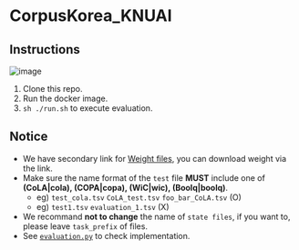 # CorpusKorea_KNUAI

## Instructions
![image](https://user-images.githubusercontent.com/31720981/140687490-9adafed7-f08a-40c2-91a6-51b85a464bb2.png)
1. Clone this repo.
2. Run the docker image.
3. `sh ./run.sh` to execute evaluation.

## Notice
- We have secondary link for [Weight files](https://drive.google.com/drive/folders/1P8H6tUI0uEV3wK9ZM_NIvhHYsn8c600s?usp=sharing), you can download weight via the link.
- Make sure the name format of the `test` file **MUST** include one of **(CoLA|cola), (COPA|copa), (WiC|wic), (Boolq|boolq)**.
  - eg) `test_cola.tsv` `CoLA_test.tsv` `foo_bar_CoLA.tsv` (O)
  - eg) `test1.tsv` `evaluation_1.tsv` (X)
- We recommand **not to change** the name of `state files`, if you want to, please leave `task_prefix` of files.
- See [`evaluation.py`](https://github.com/KNUAI2021/CorpusKorea_KNUAI/blob/main/evaluation.py#L373) to check implementation.

